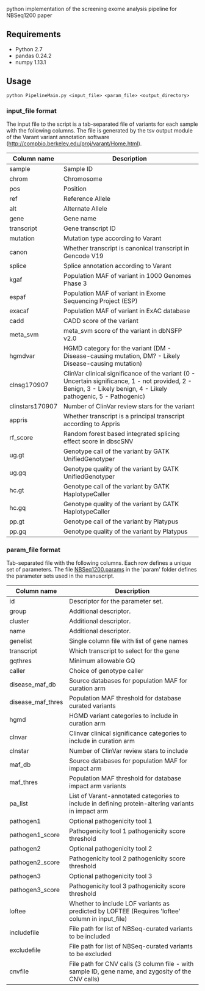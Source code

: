 python implementation of the screening exome analysis pipeline for NBSeq1200 paper

## Requirements
- Python 2.7
- pandas 0.24.2
- numpy 1.13.1

## Usage
```
python PipelineMain.py <input_file> <param_file> <output_directory>
```


### input_file format

The input file to the script is a tab-separated file of variants for each sample with the following columns. The file is generated by the tsv output module of the Varant variant annotation software (http://compbio.berkeley.edu/proj/varant/Home.html). 

Column name | Description
----|-----
sample| Sample ID
chrom | Chromosome
pos | Position
ref | Reference Allele
alt | Alternate Allele
gene | Gene name
transcript| Gene transcript ID
mutation | Mutation type according to Varant
canon | Whether transcript is canonical transcript in Gencode V19
splice | Splice annotation according to Varant
kgaf | Population MAF of variant in 1000 Genomes Phase 3
espaf | Population MAF of variant in Exome Sequencing Project (ESP)
exacaf | Population MAF of variant in ExAC database
cadd | CADD score of the variant
meta_svm | meta_svm score of the variant in dbNSFP v2.0
hgmdvar | HGMD category for the variant (DM - Disease-causing mutation, DM? - Likely Disease-causing mutation)
clnsg170907 | ClinVar clinical significance of the variant (0 - Uncertain significance, 1 - not provided, 2 - Benign, 3 - Likely benign, 4 - Likely pathogenic, 5 - Pathogenic)
clinstars170907 | Number of ClinVar review stars for the variant
appris | Whether transcript is a principal transcript according to Appris
rf_score | Random forest based integrated splicing effect score in dbscSNV
ug.gt | Genotype call of the variant by GATK UnifiedGenotyper
ug.gq |  Genotype quality of the variant by GATK UnifiedGenotyper
hc.gt | Genotype call of the variant by GATK HaplotypeCaller
hc.gq |  Genotype quality of the variant by GATK HaplotypeCaller
pp.gt |  Genotype call of the variant by Platypus
pp.gq |  Genotype quality of the variant by Platypus



### param_file format

Tab-separated file with the following columns. Each row defines a unique set of parameters. The file [NBSeq1200.params](param/NBSeq1200.params) in the 'param' folder defines the parameter sets used in the manuscript.

Column name | Description
----|----
id	| Descriptor for the parameter set. 
group| Additional descriptor. 
cluster | Additional descriptor. 
name	 |  Additional descriptor. 
genelist | Single column file with list of gene names
transcript|  Which transcript to select for the gene 
gqthres | Minimum allowable GQ 	
caller | Choice of genotype caller 
disease_maf_db | Source databases for population MAF for curation arm
disease_maf_thres| Population MAF threshold for database curated variants
hgmd| HGMD variant categories to include in curation arm
clnvar| Clinvar clinical significance categories to include in curation arm
clnstar| Number of ClinVar review stars to include
maf_db|  Source databases for population MAF for impact arm
maf_thres| Population MAF threshold for database impact arm variants
pa_list| List of Varant-annotated categories to include in defining protein-altering variants in impact arm  
pathogen1| 	Optional pathogenicity tool 1
pathogen1_score| Pathogenicity tool 1 pathogenicity score threshold
pathogen2| Optional pathogenicity tool 2
pathogen2_score| Pathogenicity tool 2 pathogenicity score threshold
pathogen3| Optional pathogenicity tool 3
pathogen3_score|  Pathogenicity tool 3 pathogenicity score threshold
loftee| Whether to include LOF variants as predicted by LOFTEE (Requires 'loftee' column in input_file) 
includefile| File path for list of NBSeq-curated variants to be included
excludefile| File path for list of NBSeq-curated variants to be excluded
cnvfile| File path for CNV calls (3 column file - with sample ID, gene name, and zygosity of the CNV calls)




